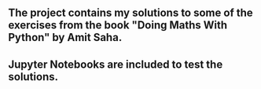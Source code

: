 ## The project contains my solutions to some of the exercises from the book "Doing Maths With Python" by Amit Saha.
## Jupyter Notebooks are included to  test the solutions.
